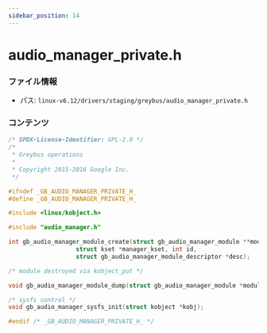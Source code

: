 ```yaml
---
sidebar_position: 14
---
```

# audio_manager_private.h

### ファイル情報

- パス: `linux-v6.12/drivers/staging/greybus/audio_manager_private.h`

### コンテンツ

```h
/* SPDX-License-Identifier: GPL-2.0 */
/*
 * Greybus operations
 *
 * Copyright 2015-2016 Google Inc.
 */

#ifndef _GB_AUDIO_MANAGER_PRIVATE_H_
#define _GB_AUDIO_MANAGER_PRIVATE_H_

#include <linux/kobject.h>

#include "audio_manager.h"

int gb_audio_manager_module_create(struct gb_audio_manager_module **module,
				   struct kset *manager_kset, int id,
				   struct gb_audio_manager_module_descriptor *desc);

/* module destroyed via kobject_put */

void gb_audio_manager_module_dump(struct gb_audio_manager_module *module);

/* sysfs control */
void gb_audio_manager_sysfs_init(struct kobject *kobj);

#endif /* _GB_AUDIO_MANAGER_PRIVATE_H_ */

```
